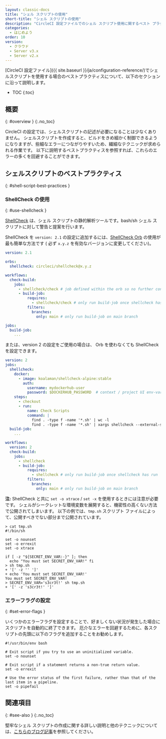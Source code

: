 ```yaml
---
layout: classic-docs
title: "シェル スクリプトの使用"
short-title: "シェル スクリプトの使用"
description: "CircleCI 設定ファイルでのシェル スクリプト使用に関するベスト プラクティス"
categories:
  - はじめよう
order: 10
version:
  - クラウド
  - Server v3.x
  - Server v2.x
---
```


[CircleCI 設定ファイル]({{ site.baseurl }}/ja/configuration-reference/)でシェルスクリプトを使用する場合のベストプラクティスについて、以下のセクションに沿って説明します。

* TOC
{:toc}

## 概要
{: #overview }
{:.no_toc}

CircleCI の設定では、シェルスクリプトの記述が必要になることは少なくありません。 シェルスクリプトを作成すると、ビルドをきめ細かく制御できるようになりますが、些細なエラーにつながりやすいため、繊細なテクニックが求められる作業です。 以下に説明するベストプラクティスを参照すれば、これらのエラーの多くを回避することができます。

## シェルスクリプトのベストプラクティス
{: #shell-script-best-practices }

### ShellCheck の使用
{: #use-shellcheck }

[ShellCheck](https://github.com/koalaman/shellcheck) は、シェル スクリプトの静的解析ツールです。bash/sh シェル スクリプトに対して警告と提案を行います。

ShellCheck を `version: 2.1` の設定に追加するには、[ShellCheck Orb](https://circleci.com/ja/developer/orbs/orb/circleci/shellcheck) の使用が最も簡単な方法です ( 必ず `x.y.z` を有効なバージョンに変更してください)。

```yaml
version: 2.1

orbs:
  shellcheck: circleci/shellcheck@x.y.z

workflows:
  check-build:
    jobs:
      - shellcheck/check # job defined within the orb so no further config necessary
      - build-job:
          requires:
            - shellcheck/check # only run build-job once shellcheck has run
          filters:
            branches:
              only: main # only run build-job on main branch

jobs:
  build-job:
    ...
```

または、version 2 の設定をご使用の場合は、 Orb を使わなくても ShellCheck を設定できます。

```yaml
version: 2
jobs:
  shellcheck:
    docker:
      - image: koalaman/shellcheck-alpine:stable
        auth:
          username: mydockerhub-user
          password: $DOCKERHUB_PASSWORD  # context / project UI env-var reference
    steps:
      - checkout
      - run:
          name: Check Scripts
          command: |
            find . -type f -name '*.sh' | wc -l
            find . -type f -name '*.sh' | xargs shellcheck --external-sources
  build-job:
    ...

workflows:
  version: 2
  check-build:
    jobs:
      - shellcheck
      - build-job:
          requires:
            - shellcheck # only run build-job once shellcheck has run
          filters:
            branches:
              only: main # only run build-job on main branch
```

**注:** ShellCheck と共に `set -o xtrace` / `set -x` を使用するときには注意が必要です。 シェルがシークレットな環境変数を展開すると、機密性の高くない方法で公開されてしまいます。 以下の例では、`tmp.sh` スクリプト ファイルによって、公開すべきでない部分まで公開されています。

```shell
> cat tmp.sh
#!/bin/sh

set -o nounset
set -o errexit
set -o xtrace

if [ -z "${SECRET_ENV_VAR:-}" ]; then
  echo "You must set SECRET_ENV_VAR!" fi
> sh tmp.sh
+ '[' -z '' ']'
+ echo 'You must set SECRET_ENV_VAR!'
You must set SECRET_ENV_VAR!
> SECRET_ENV_VAR='s3cr3t!' sh tmp.sh
+ '[' -z 's3cr3t!' ']'
```


### エラーフラグの設定
{: #set-error-flags }

いくつかのエラーフラグを設定することで、好ましくない状況が発生した場合にスクリプトを自動的に終了できます。 厄介なエラーを回避するために、各スクリプトの先頭に以下のフラグを追加することをお勧めします。

```shell
#!/usr/bin/env bash

# Exit script if you try to use an uninitialized variable.
set -o nounset

# Exit script if a statement returns a non-true return value.
set -o errexit

# Use the error status of the first failure, rather than that of the last item in a pipeline.
set -o pipefail
```

## 関連項目
{: #see-also }
{:.no_toc}

堅牢なシェル スクリプトの作成に関する詳しい説明と他のテクニックについては、[こちらのブログ記事](https://www.davidpashley.com/articles/writing-robust-shell-scripts)を参照してください。
